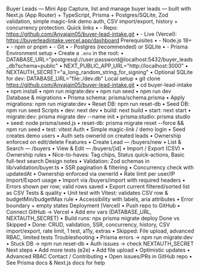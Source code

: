 Buyer Leads — Mini App
Capture, list and manage buyer leads — built with Next.js (App Router) + TypeScript, Prisma + Postgres/SQLite, Zod validation, simple magic-link demo auth, CSV import/export, history + concurrency protection.
Quick links
•	- Repo: https://github.com/Anyajain05/buyer-lead-intake.git
•	- Live (Vercel): https://buyerleadintake.vercel.app/dashboard
Prerequisites
•	- Node.js 18+
•	- npm or pnpm
•	- Git
•	- Postgres (recommended) or SQLite
•	- Prisma
Environment setup
•	Create a `.env` in the root:
•	DATABASE_URL="postgresql://user:password@localhost:5432/buyer_leads_db?schema=public"
•	NEXT_PUBLIC_APP_URL="http://localhost:3000"
•	NEXTAUTH_SECRET="a_long_random_string_for_signing"
•	Optional SQLite for dev: DATABASE_URL="file:./dev.db"
Local setup
•	git clone  https://github.com/Anyajain05/buyer-lead-intake.git
•	cd buyer-lead-intake
•	npm install
•	npm run migrate:dev
•	npm run seed
•	npm run dev
Database & migrations
•	Prisma schema: prisma/schema.prisma
•	Apply migrations: npm run migrate:dev
•	Reset DB: npm run reset-db
•	Seed DB: npm run seed
Scripts
•	dev: next dev
•	build: next build
•	start: next start
•	migrate:dev: prisma migrate dev --name init
•	prisma:studio: prisma studio
•	seed: node prisma/seed.js
•	reset-db: prisma migrate reset --force && npm run seed
•	test: vitest
Auth
•	Simple magic-link / demo login
•	Seed creates demo users
•	Auth sets ownerId on created leads
•	Ownership enforced on edit/delete
Features
•	Create Lead — /buyers/new
•	List & Search — /buyers
•	View & Edit — /buyers/[id]
•	Import / Export (CSV)
•	Ownership rules
•	Nice-to-haves: Tag chips, Status quick-actions, Basic full-text search
Design notes
•	Validation: Zod schemas in lib/validation/buyer.ts
•	SSR pagination & filtering
•	Concurrency check with updatedAt
•	Ownership enforced via ownerId
•	Rate limit per user/IP
Import/Export usage
•	Import via /buyers/import with required headers
•	Errors shown per row; valid rows saved
•	Export current filtered/sorted list as CSV
Tests & quality
•	Unit test with Vitest: validates CSV row & budgetMin/budgetMax rule
•	Accessibility with labels, aria attributes
•	Error boundary + empty states
Deployment (Vercel)
•	Push repo to GitHub
•	Connect GitHub → Vercel
•	Add env vars (DATABASE_URL, NEXTAUTH_SECRET)
•	Build runs: npx prisma migrate deploy
Done vs Skipped
•	Done: CRUD, validation, SSR, concurrency, history, CSV import/export, rate limit, 1 test, a11y, extras
•	Skipped: File upload, advanced RBAC, limited tests
Troubleshooting
•	Prisma errors → npm run migrate:dev
•	Stuck DB → npm run reset-db
•	Auth issues → check NEXTAUTH_SECRET
Next steps
•	Add more tests (e2e)
•	Add file upload
•	Optimistic updates
•	Advanced RBAC
Contact / Contributing
•	Open issues/PRs in GitHub repo
•	See Prisma docs & Next.js docs for help
